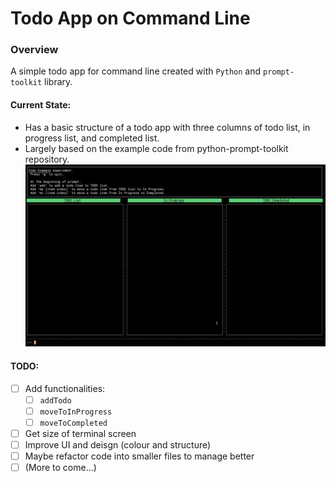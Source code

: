 # Todo App on Command Line

### Overview
A simple todo app for command line created with `Python` and `prompt-toolkit` library.

#### Current State:
* Has a basic structure of a todo app with three columns of todo list, in progress list, and completed list.
* Largely based on the example code from python-prompt-toolkit repository.
![](./cli-todo.gif)

#### TODO:
* [ ] Add functionalities:
  * [ ] `addTodo`
  * [ ] `moveToInProgress`
  * [ ] `moveToCompleted`
* [ ] Get size of terminal screen
* [ ] Improve UI and deisgn (colour and structure)
* [ ] Maybe refactor code into smaller files to manage better
* [ ] (More to come...)
